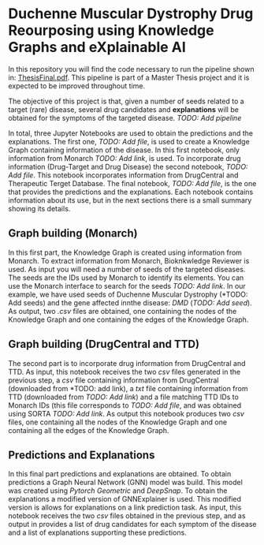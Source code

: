 # Duchenne Muscular Dystrophy Drug Reourposing using Knowledge Graphs and eXplainable AI

In this repository you will find the code necessary to run the pipeline shown in: [ThesisFinal.pdf](ThesisFinal.pdf). This pipeline is part of a Master Thesis project and it is expected to be improved throughout time. 

The objective of this project is that, given a number of seeds related to a target (rare) disease, several drug candidates and **explanations** will be obtained for the symptoms of the targeted disease. *TODO: Add pipeline*

In total, three Jupyter Notebooks are used to obtain the predictions and the explanations. The first one, *TODO: Add file*, is used to create a Knowledge Graph containing information of the disease. In this first notebook, only information from Monarch *TODO: Add link*, is used. To incorporate drug information (Drug-Target and Drug Disease) the second notebook, *TODO: Add file*. This notebook incorporates information from DrugCentral and Therapeutic Terget Database. The final notebook, *TODO: Add file*, is the one that provides the predictions and the explanations. Each notebook contains information about its use, but in the next sections there is a small summary showing its details.

## Graph building (Monarch)

In this first part, the Knowledge Graph is created using information from Monarch. To extract information from Monarch, Bioknkwledge Reviewer is used. As input you will need a number of seeds of the targeted diseases. The seeds are the IDs used by Monarch to identify its elements. You can use the Monarch interface to search for the seeds *TODO: Add link*. In our example, we have used seeds of Duchenne Muscular Dystrophy (*TODO: Add seeds) and the gene affected innthe disease: *DMD* (*TODO: Add seed*). As output, two *.csv* files are obtained, one containing the nodes of the Knowledge Graph and one containing the edges of the Knowledge Graph. 

## Graph building (DrugCentral and TTD)

The second part is to incorporate drug information from DrugCentral and TTD. As input, this notebook receives the two *csv* files generated in the previous step, a *csv* file containing information from DrugCentral (downloaded from *TODO: add link), a *txt* file containing information from TTD (downloaded from *TODO: Add link*) and a file matching TTD IDs to Monarch IDs (this file corresponds to *TODO: Add file*, and was obtained using SORTA *TODO: Add link*. As output this notebook produces two *csv* files, one containing all the nodes of the Knowledge Graph and one containing all the edges of the Knowledge Graph.

## Predictions and Explanations

In this final part predictions and explanations are obtained. To obtain predictions a Graph Neural Network (GNN) model was build. This model was created using *Pytorch Geometric* and *DeepSnap*. To obtain the explanations a modified version of GNNExplainer is used. This modified version is allows for explanations on a link prediction task. As input, this notebook receives the two *csv* files obtained in the previous step, and as output in provides a list of drug candidates for each symptom of the disease and a list of explanations supporting these predictions. 
